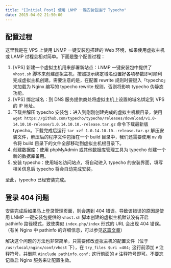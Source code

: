 ```yaml
---
title: "[Initial Post] 使用 LNMP 一键安装包运行 Typecho"
date: 2015-04-02 21:50:00
---
```


## 配置过程

这里我是在 VPS 上使用 LNMP 一键安装包搭建的 Web 环境，如果使用虚拟主机或 LAMP 过程会相对简单。下面是整个配置过程：

1. [VPS] 新建一个虚拟主机用来部署新站点：LNMP 一键安装包中提供了 `vhost.sh` 脚本来创建虚拟主机，按照提示绑定域名设置好各项参数即可顺利完成虚拟主机创建。需要注意的是，在配置 rewrite 规则时要键入「typecho」来加载为 Nginx 编写的 typecho rewrite 规则，否则将影响 typecho 伪静态功能。
2. [VPS] 绑定域名：到 DNS 服务提供商处将虚拟主机上设置的域名绑定到 VPS 的 IP 地址。
3. 下载并解压 typecho 安装包：进入到刚刚创建完成的虚拟主机根目录，使用 `wget https://github.com/typecho/typecho/releases/download/v1.0-14.10.10-release/1.0.14.10.10.-release.tar.gz` 命令下载最新版 typecho。下载完成后运行 `tar xzf 1.0.14.10.10.-release.tar.gz` 解压安装文件，解压后的程序文件包括在一个 build 目录中，我们还需要使用 `mv` 命令将 build 目录下的文件全部移动到虚拟主机根目录下。
4. 创建数据库：使用 phpMyAdmin 或其他数据库管理工具为 typecho 创建一个新的数据库备用。
5. 安装 typecho：使用域名访问站点，将自动进入 typecho 的安装界面，填写相关信息后 typecho 将会自动完成安装。

至此，typecho 已经安装完成。

<!--more-->

## 登录 404 问题

安装完成后如果马上登录管理页面，则会遇到 404 错误。导致该错误的原因是使用 LNMP 一键安装包提供的 `vhost.sh` 脚本创建的虚拟主机默认没有开启 pathinfo 路径模式，致使类似 `index.php/index` 形式的 URL 会出现 404 错误。（有关 Nginx 中 pathinfo 的详细信息，可以参见[这篇文章](http://www.nginx.cn/426.html)）

解决这个问题的方法也非常简单，只需要修改虚拟主机的配置文件（位于 `/usr/local/nginx/conf/vhost` 下），在 `try_files $uri =404;` 这行前添加 `#` 注释符号，并删除 `#include pathinfo.conf;` 这行前面的 `#` 注释符号即可。不要忘记重启 Nginx 服务来让配置生效。
